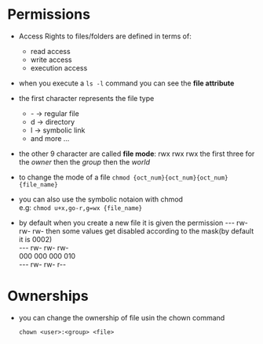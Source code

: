 # Permissions

* Access Rights to files/folders are defined in terms of: 
  - read access
  - write access
  - execution access

* when you execute a `ls -l` command you can see the **file attribute**
* the first character represents the file type 
  - \- -> regular file
  - d -> directory
  - l -> symbolic link
  - and more ...

* the other 9 character are called **file mode**: rwx rwx rwx 
  the first three for the *owner* then the *group* then the *world*
* to change the mode of a file `chmod {oct_num}{oct_num}{oct_num} {file_name}` 
* you can also use the symbolic notaion with chmod  
  e.g: `chmod u+x,go-r,g=wx {file_name}`
 
* by default when you create a new file it is given the permission --- rw- rw- rw- 
  then some values get disabled according to the mask(by default it is 0002)  
  --- rw- rw- rw-  
  000 000 000 010  
  --- rw- rw- r--   

 # Ownerships
 
 * you can change the ownership of file usin the chown command  
   
   `chown <user>:<group> <file>`
   
  
  
